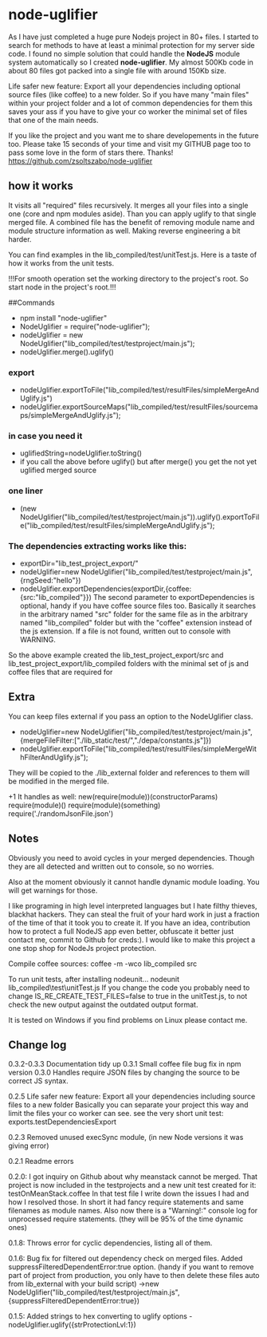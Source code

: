 node-uglifier
=========

As I have just completed a huge pure Nodejs project in 80+ files. I started to search for methods to have at least a minimal protection for my server side code.
I found no simple solution that could handle the **NodeJS** module system automatically so I created **node-uglifier**. My almost 500Kb code in about 80 files got packed into a single file with around 150Kb size.

Life safer new feature: Export all your dependencies including optional source files (like coffee) to a new folder. So if you have many "main files" within your project folder
and a lot of common dependencies for them this saves your ass if you have to give your co worker the minimal set of files that one of the main needs.

If you like the project and you want me to share developements in the future too.
Please take 15 seconds of your time and visit my GITHUB page too to pass some love in the form of stars there. Thanks!
https://github.com/zsoltszabo/node-uglifier

how it works
--------

It visits all "required" files recursively. It merges all your files into a single one (core and npm modules aside). Than you can apply uglify to that single merged file.
A combined file has the benefit of removing module name and module structure information as well. Making reverse engineering a bit harder.

You can find examples in the lib_compiled/test/unitTest.js. Here is a taste of how it works from the unit tests.

!!!For smooth operation set the working directory to the project's root. So start node in the project's root.!!!

##Commands

* npm install "node-uglifier"
* NodeUglifier = require("node-uglifier");
* nodeUglifier = new NodeUglifier("lib_compiled/test/testproject/main.js");
* nodeUglifier.merge().uglify()

### export
* nodeUglifier.exportToFile("lib_compiled/test/resultFiles/simpleMergeAndUglify.js")
* nodeUglifier.exportSourceMaps("lib_compiled/test/resultFiles/sourcemaps/simpleMergeAndUglify.js");

### in case you need it
* uglifiedString=nodeUglifier.toString()
* if you call the above before uglify() but after merge() you get the not yet uglified merged source



### one liner
*  (new NodeUglifier("lib_compiled/test/testproject/main.js")).uglify().exportToFile("lib_compiled/test/resultFiles/simpleMergeAndUglify.js");



### The dependencies extracting works like this:
*  exportDir="lib_test_project_export/"
*  nodeUglifier=new NodeUglifier("lib_compiled/test/testproject/main.js",{rngSeed:"hello"})
*  nodeUglifier.exportDependencies(exportDir,{coffee:{src:"lib_compiled"}})
The second parameter to exportDependencies is optional, handy if you have coffee source files too. Basically it searches in the arbitrary named "src" folder for the same file as in the arbitrary named "lib_compiled" folder
but with the "coffee" extension instead of the js extension. If a file is not found, written out to console with WARNING.

So the above example created the lib_test_project_export/src and lib_test_project_export/lib_compiled folders with the minimal set of js and coffee files that are required for



Extra
--------
You can keep files external if you pass an option to the NodeUglifier class.

* nodeUglifier=new NodeUglifier("lib_compiled/test/testproject/main.js",{mergeFileFilter:["./lib_static/test/","./depa/constants.js"]})
* nodeUglifier.exportToFile("lib_compiled/test/resultFiles/simpleMergeWithFilterAndUglify.js");

They will be copied to the ./lib_external folder and references to them will be modified in the merged file.

+1
It handles as well:
 new(require(module))(constructorParams)
 require(module)()
 require(module)(something)
 require('./randomJsonFile.json')


Notes
--------
Obviously you need to avoid cycles in your merged dependencies. Though they are all detected and written out to console, so no worries.

Also at the moment obviously it cannot handle dynamic module loading. You will get warnings for those.

I like programing in high level interpreted languages but I hate filthy thieves, blackhat hackers. They can steal the fruit of your hard work in just a fraction of the time of that it took you to create it.
If you have an idea, contribution how to protect a full NodeJS app even better, obfuscate it better just contact me, commit to Github for creds:). I would like to make this project
a one stop shop for NodeJs project protection.

Compile coffee sources:
coffee -m -wco lib_compiled src

To run unit tests, after installing nodeunit...
nodeunit lib_compiled\test\unitTest.js
If you change the code you probably need to change IS_RE_CREATE_TEST_FILES=false to true in the unitTest.js, to not check the new output against the outdated output format.

It is tested on Windows if you find problems on Linux please contact me.

Change log
--------
0.3.2-0.3.3 Documentation tidy up
0.3.1 Small coffee file bug fix in npm version
0.3.0 Handles require JSON files by changing the source to be correct JS syntax.

0.2.5 Life safer new feature: Export all your dependencies including source files to a new folder
      Basically you can separate your project this way and limit the files your co worker can see.
      see the very short unit test: exports.testDependenciesExport

0.2.3 Removed unused execSync module, (in new Node versions it was giving error)

0.2.1  Readme errors

0.2.0: I got inquiry on Github about why meanstack cannot be merged. That project is now included in the testprojects and a new unit test created for it: testOnMeanStack.coffee
       In that test file I write down the issues I had and how I resolved those. In short it had fancy require statements and same filenames as module names.
       Also now there is a "Warning!:" console log for unprocessed require statements. (they will be 95% of the time dynamic ones)

0.1.8: Throws error for cyclic dependencies, listing all of them.

0.1.6: Bug fix for filtered out dependency check on merged files.
       Added suppressFilteredDependentError:true option. (handy if you want to remove part of project from production, you only have to then delete these files auto from lib_external with your build script)
       ->new NodeUglifier("lib_compiled/test/testproject/main.js",{suppressFilteredDependentError:true})

0.1.5: Added strings to hex converting to uglify options - nodeUglifier.uglify({strProtectionLvl:1})
